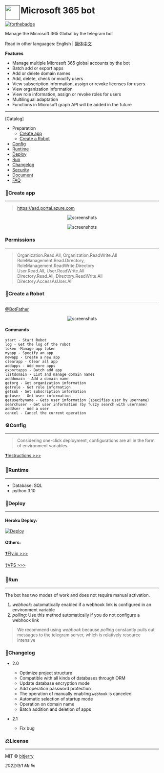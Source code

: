 # <a href=""><img src="https://cdn.jsdelivr.net/gh/bitjerry/Microsoft-365-bot@main/img/4.ico" align="left" height="48" width="48" ></a> Microsoft 365 bot


[![forthebadge](https://forthebadge.com/images/badges/made-with-python.svg)](https://forthebadge.com)

Manage the Microsoft 365 Global by the telegram bot

Read in other languages: English | [简体中文](/README.md)

**Features**
- Manage multiple Microsoft 365 global accounts by the bot
- Batch add or export apps
- Add or delete domain names
- Add, delete, check or modify users
- View subscription information, assign or revoke licenses for users
- View organization information
- View role information, assign or revoke roles for users
- Multilingual adaptation
- Functions in Microsoft graph API will be added in the future


---
[Catalog]

- Preparation
  - [Create app](#🚀create-app)
  - [Create a Robot](#🤖create-a-robot)
- [Config](#⚙️config)
- [Runtime](#🥼runtime)
- [Deploy](#🔨deploy)
- [Run](#🏃run)
- [Changelog](#📝changelog)
- [Security](./docs/security.md)
- [Document](./docs/dev.md)
- [FAQ](./docs/error.md)

### 🚀Create app

---
>https://aad.portal.azure.com

<p align="center"><img src="https://cdn.jsdelivr.net/gh/bitjerry/Microsoft-365-bot@main/img/1.png" alt="screenshots"></p>
<p align="center"><img src="https://cdn.jsdelivr.net/gh/bitjerry/Microsoft-365-bot@main/img/2.png" alt="screenshots"></p>

### Permissions

---
> Organization.Read.All, Organization.ReadWrite.All  
> RoleManagement.Read.Directory, RoleManagement.ReadWrite.Directory  
> User.Read.All, User.ReadWrite.All  
> Directory.Read.All, Directory.ReadWrite.All  
> Directory.AccessAsUser.All

### 🤖Create a Robot

---
<a href="https://t.me/BotFather">@BotFather</a> 

<p align="center"><img src="https://cdn.jsdelivr.net/gh/bitjerry/Microsoft-365-bot@main/img/3.png" alt="screenshots"></p>
 

#### Commands
```
start - Start Robot
log - Get the log of the robot
token -Manage app token 
myapp - Specify an app
newapp - Create a new app
clearapp - Clear all app
addapps - Add more apps
exportapps - Batch add app
listdomain - List and manage domain names
adddomain - Add a domain name
getorg - Get organization information
getrole - Get role information
getsub - Get subscription information
getuser - Get user information
getuserbyname - Gets user information (specifies user by username)
searchuser - Get user information (by fuzzy search with username)
addUser - Add a user
cancel - Cancel the current operation
```

### ⚙️Config

---
> Considering one-click deployment, configurations are all in the form of environment variables. 

[❓Instructions >>>](./docs/config.md)

### 🥼Runtime

---
- Database: SQL
- python 3.10


### 🔨Deploy

---
#### Heroku Deploy:
[![Deploy](https://www.herokucdn.com/deploy/button.svg)](https://heroku.com/deploy)

#### Others:

[❓Fly.io >>>](./docs/fly_io.md)

[❓VPS >>>](./docs/vps.md)


### 🏃Run

---
The bot has two modes of work and does not require manual activation.

1. *webhook*: automatically enabled if a webhook link is configured in an environment variable
2. *polling*: Use this method automatically if you do not configure a webhook link

>We recommend using *webhook* because *polling* constantly pulls out messages to the telegram server, which is relatively resource intensive

### 📝Changelog

- 2.0
  - Optimize project structure
  - Compatible with all kinds of databases through ORM
  - Update database encryption mode
  - Add operation password protection
  - The operation of manually enabling `webhook` is canceled
  - Automatic selection of startup mode
  - Operation on domain name
  - Batch addition and deletion of apps

- 2.1
  - Fix bug

### ⚖️License

---
MIT © [bitjerry](/LICENSE)
  
*2022/9/1*
*Mr.lin*
